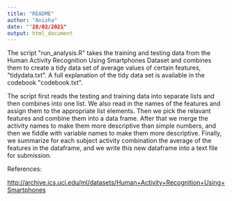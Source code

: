 ```yaml
---
title: "README"
author: "Anisha"
date: ""28/02/2021"
output: html_document
---
```


The script "run_analysis.R" takes the training and testing data from the Human Activity Recognition Using Smartphones Dataset and combines them to create a tidy data set of average values of certain features, "tidydata.txt". A full explanation of the tidy data set is available in the codebook "codebook.txt".

The script first reads the testing and training data into separate lists and then combines into one list. We also read in the names of the features and assign them to the appropriate list elements. Then we pick the relavant features and combine them into a data frame. After that we merge the activity names to make them more descriptive than simple numbers, and then we fiddle with variable names to make them more descriptive. Finally, we summarize for each subject activity combination the average of the features in the dataframe, and we write this new dataframe into a text file for submission.

References:

<http://archive.ics.uci.edu/ml/datasets/Human+Activity+Recognition+Using+Smartphones>

